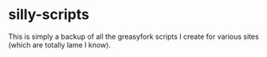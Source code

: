 # silly-scripts

This is simply a backup of all the greasyfork scripts I create for various sites (which are totally lame I know).
